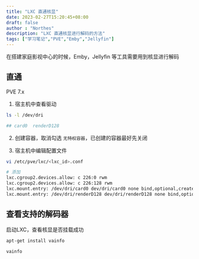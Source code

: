 ```yaml
---
title: "LXC 直通核显"
date: 2023-02-27T15:20:45+08:00
draft: false
author : "Northes"
description: "LXC 直通核显进行解码的方法"
tags: ["学习笔记","PVE","Emby","Jellyfin"]
---
```


在搭建家庭影视中心的时候，Emby，Jellyfin 等工具需要用到核显进行解码

## 直通

PVE 7.x

1. 宿主机中查看驱动

```bash
ls -l /dev/dri

## card0  renderD128
```

2. 创建容器，取消勾选 `无特权容器`，已创建的容器最好先关闭

3. 宿主机中编辑配置文件

```bash
vi /etc/pve/lxc/<lxc_id>.conf

# 添加
lxc.cgroup2.devices.allow: c 226:0 rwm 
lxc.cgroup2.devices.allow: c 226:128 rwm 
lxc.mount.entry: /dev/dri/card0 dev/dri/card0 none bind,optional,create=file 
lxc.mount.entry: /dev/dri/renderD128 dev/dri/renderD128 none bind,optional,create=file
```

## 查看支持的解码器

启动LXC，查看核显是否挂载成功

```bash
apt-get install vainfo

vainfo
```